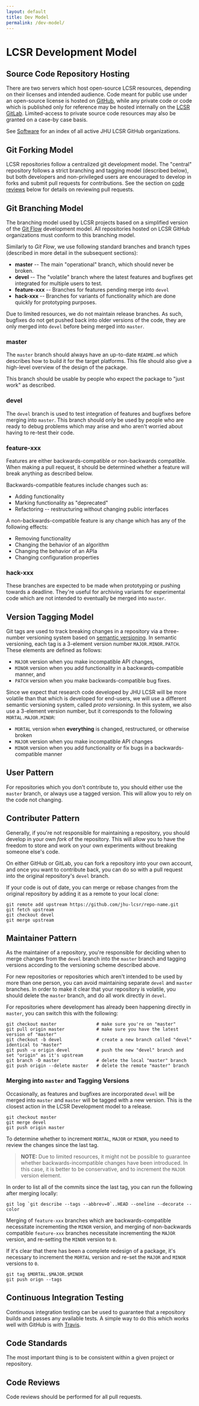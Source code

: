 ```yaml
---
layout: default
title: Dev Model
permalink: /dev-model/
---
```


# LCSR Development Model

## Source Code Repository Hosting

There are two servers which host open-source LCSR resources, depending on their
licenses and intended audience. Code meant for public use under an open-source
license is hosted on [GitHub](github.com), while any private code or code which
is published only for reference may be hosted internally on the [LCSR
GitLab](https://git.lcsr.jhu.edu/public/projects). Limited-access to private
source code resources may also be granted on a case-by case basis.

See [Software](/software) for an index of all active JHU LCSR GitHub organizations.

## Git Forking Model

LCSR repositories follow a centralized git development model. The "central"
repository follows a strict branching and tagging model (described below), but
both developers and non-privileged users are encouraged to develop in forks and
submit pull requests for contributions. See the section on [code
reviews](#code-reviews) below for details on reviewing pull requests.

## Git Branching Model

The branching model used by LCSR projects based on a simplified version
of the [Git Flow](http://nvie.com/posts/a-successful-git-branching-model/)
development model. All repositories hosted on LCSR GitHub organizations must
conform to this branching model.

Similarly to *Git Flow*, we use following standard branches and branch types
(described in more detail in the subsequent sections):

- **master** -- The main "operational" branch, which should never be broken.
- **devel** -- The "volatile" branch where the latest features and bugfixes get integrated for multiple users to test. 
- **feature-xxx** -- Branches for features pending merge into `devel`
- **hack-xxx** -- Branches for variants of functionality which are done quickly for prototyping purposes.

Due to limited resources, we do not maintain release branches. As such,
bugfixes do not get pushed back into older versions of the code, they are only
merged into `devel` before being merged into `master`.

### **master**

The `master` branch should always have an up-to-date `README.md` which
describes how to build it for the target platforms. This file should also
give a high-level overview of the design of the package.

This branch should be usable by people who expect the package to "just work"
as described.

### **devel**

The `devel` branch is used to test integration of features and
bugfixes before merging into `master`. This branch should only be used
by people who are ready to debug problems which may arise and who aren't worried
about having to re-test their code.

### **feature-xxx**

Features are either backwards-compatible or non-backwards compatible. When making
a pull request, it should be determined whether a feature will break anything
as described below.

Backwards-compatible features include changes such as:

* Adding functionality
* Marking functionality as "deprecated"
* Refactoring -- restructuring without changing public interfaces

A non-backwards-compatible feature is any change which has any of the following
effects:

* Removing functionality
* Changing the behavior of an algorithm
* Changing the behavior of an APIa
* Changing configuration properties

### **hack-xxx**

These branches are expected to be made when prototyping or pushing towards a
deadline. They're useful for archiving variants for experimental code which are
not intended to eventually be merged into `master`.

## Version Tagging Model

Git tags are used to track breaking changes in a repository via a three-number
versioning system based on [semantic versioning](http://semver.org/). In
semantic versioning, each tag is a 3-element version number
`MAJOR.MINOR.PATCH`. These elements are defined as follows:

- `MAJOR` version when you make incompatible API changes,
- `MINOR` version when you add functionality in a backwards-compatible manner, and
- `PATCH` version when you make backwards-compatible bug fixes.

Since we expect that research code developed by JHU LCSR will be more volatile
than that which is developed for end-users, we will use a different semantic
versioning system, called *proto versioning*. In this system, we also use a
3-element version number, but it corresponds to the following `MORTAL.MAJOR.MINOR`:

- `MORTAL` version when **everything** is changed, restructured, or otherwise broken
- `MAJOR` version when you make incompatible API changes
- `MINOR` version when you add functionality or fix bugs in a backwards-compatible manner

## User Pattern

For repositories which you don't contribute to, you should either use the
`master` branch, or always use a tagged version. This will allow you to rely on
the code not changing.

## Contributer Pattern

Generally, if you're not responsible for maintaining a repository, you should develop
in your own *fork* of the repository. This will allow you to have the freedom to store
and work on your own experiments without breaking someone else's code.

On either GitHub or GitLab, you can fork a repository into your own account, and once
you want to contribute back, you can do so with a pull request into the original
repository's `devel` branch.

If your code is out of date, you can merge or rebase changes from the original repository
by adding it as a remote to your local clone:

```
git remote add upstream https://github.com/jhu-lcsr/repo-name.git
git fetch upstream
git checkout devel
git merge upstream
```

## Maintainer Pattern

As the maintainer of a repository, you're responsible for deciding when to
merge changes from the `devel` branch into the `master` branch and tagging
versions according to the versioning scheme described above.

For new repositories or repositories which aren't intended to be used by more
than one person, you can avoid maintaining separate `devel` and `master` branches.
In order to make it clear that your repository is volatile, you should delete
the `master` branch, and do all work directly in `devel`.

For repositories where development has already been happening directly in
`master`, you can switch this with the following:

```
git checkout master               # make sure you're on "master"
git pull origin master            # make sure you have the latest version of "master"
git checkout -b devel             # create a new branch called "devel" identical to "master"
git push -u origin devel          # push the new "devel" branch and set "origin" as it's upstream
git branch -D master              # delete the local "master" branch
git push origin --delete master   # delete the remote "master" branch
```

### Merging into `master` and Tagging Versions

Occasionally, as features and bugfixes are incorporated `devel` will be merged
into `master` and `master` will be tagged with a new version. This is the
closest action in the LCSR Development model to a release.

```
git checkout master
git merge devel
git push origin master
```

To determine whether to increment `MORTAL`, `MAJOR` or `MINOR`, you need to
review the changes since the last tag.

> **NOTE:** Due to limited resources, it might not be possible to guarantee
> whether backwards-incompatible changes have been introduced. In this case, it
> is better to be conservative, and to increment the `MAJOR` version element.

In order to list all of the commits since the last tag, you can run the
following after merging locally:

```
git log `git describe --tags --abbrev=0`..HEAD --oneline --decorate --color
```

Merging of  `feature-xxx` branches which are backwards-compatible necessitate
incrementing the `MINOR` version, and merging of non-backwards compatible
`feature-xxx` branches necessitate incrementing the `MAJOR` version, and
re-setting the `MINOR` version to `0`.


If it's clear that there has been a complete redesign of a package, it's
necessary to increment the `MORTAL` version and re-set the `MAJOR` and `MINOR`
versions to `0`.

```
git tag $MORTAL.$MAJOR.$MINOR
git push orign --tags
```

## Continuous Integration Testing

Continuous integration testing can be used to guarantee that a repository
builds and passes any available tests. A simple way to do this which works well
with GitHub is with [Travis](http://www.travis-ci.org).

## Code Standards

The most important thing is to be consistent within a given project or
repository.

## Code Reviews

Code reviews should be performed for all pull requests.


